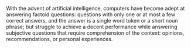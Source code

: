With the advent of artificial intelligence, computers have become adept at answering factoid questions: questions with only one or at most a few correct answers, and the answer is a single word token or a short noun phrase; but struggle to achieve a decent performance while answering subjective questions that require comprehension of the context: opinions, recommendations, or personal experiences.

